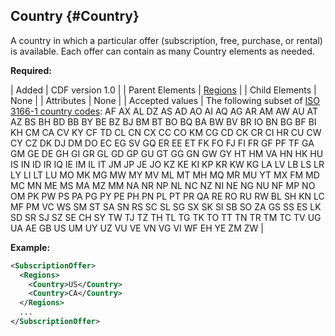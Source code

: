 ---
---

## Country {#Country}

A country in which a particular offer (subscription, free, purchase, or rental) is available. Each offer can contain as many Country elements as needed.

**Required:**

| Added | CDF version 1.0 |
| Parent Elements | [Regions](#Regions) |
| Child Elements | None |
| Attributes | None |
| Accepted values | The following subset of [ISO 3166-1 country codes](http://www.iso.org/iso/country_codes.htm): AF AX AL DZ AS AD AO AI AQ AG AR AM AW AU AT AZ BS BH BD BB BY BE BZ BJ BM BT BO BQ BA BW BV BR IO BN BG BF BI KH CM CA CV KY CF TD CL CN CX CC CO KM CG CD CK CR CI HR CU CW CY CZ DK DJ DM DO EC EG SV GQ ER EE ET FK FO FJ FI FR GF PF TF GA GM GE DE GH GI GR GL GD GP GU GT GG GN GW GY HT HM VA HN HK HU IS IN ID IR IQ IE IM IL IT JM JP JE JO KZ KE KI KP KR KW KG LA LV LB LS LR LY LI LT LU MO MK MG MW MY MV ML MT MH MQ MR MU YT MX FM MD MC MN ME MS MA MZ MM NA NR NP NL NC NZ NI NE NG NU NF MP NO OM PK PW PS PA PG PY PE PH PN PL PT PR QA RE RO RU RW BL SH KN LC MF PM VC WS SM ST SA SN RS SC SL SG SX SK SI SB SO ZA GS SS ES LK SD SR SJ SZ SE CH SY TW TJ TZ TH TL TG TK TO TT TN TR TM TC TV UG UA AE GB US UM UY UZ VU VE VN VG VI WF EH YE ZM ZW |

**Example:**

```xml
<SubscriptionOffer>
  <Regions>
    <Country>US</Country>
    <Country>CA</Country>
  </Regions>
  ...
</SubscriptionOffer>
```
